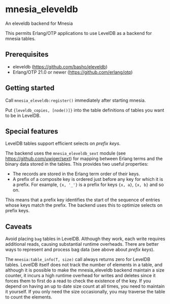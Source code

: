 # mnesia_eleveldb
An eleveldb backend for Mnesia

This permits Erlang/OTP applications to use LevelDB as a backend for
mnesia tables.

## Prerequisites
- eleveldb (https://github.com/basho/eleveldb)
- Erlang/OTP 21.0 or newer (https://github.com/erlang/otp)

## Getting started

Call `mnesia_eleveldb:register()` immediately after
starting mnesia.

Put `{leveldb_copies, [node()]}` into the table definitions of
tables you want to be in LevelDB.

## Special features

LevelDB tables support efficient selects on *prefix keys*.

The backend uses the `mnesia_eleveldb_sext` module (see
https://github.com/uwiger/sext) for mapping between Erlang terms and the
binary data stored in the tables. This provides two useful properties:

- The records are stored in the Erlang term order of their keys.
- A prefix of a composite key is ordered just before any key for which
  it is a prefix. For example, `{x, '_'}` is a prefix for keys `{x, a}`,
  `{x, b}` and so on.

This means that a prefix key identifies the start of the sequence of
entries whose keys match the prefix. The backend uses this to optimize
selects on prefix keys.

## Caveats

Avoid placing `bag` tables in LevelDB. Although they work, each write
requires additional reads, causing substantial runtime overheads. There
are better ways to represent and process bag data (see above about
*prefix keys*).

The `mnesia:table_info(T, size)` call always returns zero for LevelDB
tables. LevelDB itself does not track the number of elements in a table, and
although it is possible to make the mnesia_eleveldb backend maintain a size
counter, it incurs a high runtime overhead for writes and deletes since it
forces them to first do a read to check the existence of the key. If you
depend on having an up to date size count at all times, you need to maintain
it yourself. If you only need the size occasionally, you may traverse the
table to count the elements.

